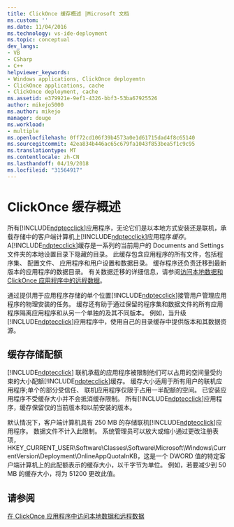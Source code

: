 ```yaml
---
title: ClickOnce 缓存概述 |Microsoft 文档
ms.custom: ''
ms.date: 11/04/2016
ms.technology: vs-ide-deployment
ms.topic: conceptual
dev_langs:
- VB
- CSharp
- C++
helpviewer_keywords:
- Windows applications, ClickOnce deployemtn
- ClickOnce applications, cache
- ClickOnce deployment, cache
ms.assetid: e379921e-9ef1-4326-bbf3-53ba67925526
author: mikejo5000
ms.author: mikejo
manager: douge
ms.workload:
- multiple
ms.openlocfilehash: 0ff72cd106f39b4573a0e1d61715dad4f8c65140
ms.sourcegitcommit: 42ea834b446ac65c679fa1043f853bea5f1c9c95
ms.translationtype: MT
ms.contentlocale: zh-CN
ms.lasthandoff: 04/19/2018
ms.locfileid: "31564917"
---
```

# <a name="clickonce-cache-overview"></a>ClickOnce 缓存概述
所有[!INCLUDE[ndptecclick](../deployment/includes/ndptecclick_md.md)]应用程序，无论它们是以本地方式安装还是联机，承载存储中的客户端计算机上[!INCLUDE[ndptecclick](../deployment/includes/ndptecclick_md.md)]应用程序*缓存*。 A[!INCLUDE[ndptecclick](../deployment/includes/ndptecclick_md.md)]缓存是一系列的当前用户的 Documents and Settings 文件夹的本地设置目录下隐藏的目录。 此缓存包含应用程序的所有文件，包括程序集、 配置文件、 应用程序和用户设置和数据目录。 缓存程序还负责迁移到最新版本的应用程序的数据目录。 有关数据迁移的详细信息，请参阅[访问本地数据和 ClickOnce 应用程序中的远程数据](../deployment/accessing-local-and-remote-data-in-clickonce-applications.md)。  
  
 通过提供用于应用程序存储的单个位置[!INCLUDE[ndptecclick](../deployment/includes/ndptecclick_md.md)]接管用户管理应用程序的物理安装的任务。 缓存还有助于通过保留的程序集和数据文件的所有应用程序隔离应用程序和从另一个单独的及其不同版本。 例如，当升级[!INCLUDE[ndptecclick](../deployment/includes/ndptecclick_md.md)]应用程序中，使用自己的目录缓存中提供版本和其数据资源。  
  
## <a name="cache-storage-quota"></a>缓存存储配额  
 [!INCLUDE[ndptecclick](../deployment/includes/ndptecclick_md.md)] 联机承载的应用程序被限制他们可以占用的空间量受约束的大小配额[!INCLUDE[ndptecclick](../deployment/includes/ndptecclick_md.md)]缓存。 缓存大小适用于所有用户的联机应用程序;单个的部分受信任、 联机应用程序仅限于占用一半配额的空间。 已安装应用程序不受缓存大小并不会抵消缓存限制。 所有[!INCLUDE[ndptecclick](../deployment/includes/ndptecclick_md.md)]应用程序，缓存保留仅的当前版本和以前安装的版本。  
  
 默认情况下，客户端计算机具有 250 MB 的存储联机[!INCLUDE[ndptecclick](../deployment/includes/ndptecclick_md.md)]应用程序。 数据文件不计入此限制。 系统管理员可以放大或缩小通过更改注册表项，HKEY_CURRENT_USER\Software\Classes\Software\Microsoft\Windows\CurrentVersion\Deployment\OnlineAppQuotaInKB，这是一个 DWORD 值的特定客户端计算机上的此配额表示的缓存大小，以千字节为单位。 例如，若要减少到 50 MB 的缓存大小，将为 51200 更改此值。  
  
## <a name="see-also"></a>请参阅  
 [在 ClickOnce 应用程序中访问本地数据和远程数据](../deployment/accessing-local-and-remote-data-in-clickonce-applications.md)